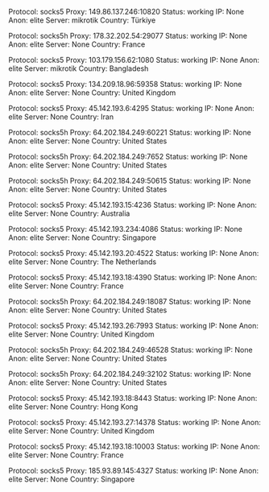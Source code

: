 Protocol: socks5
Proxy: 149.86.137.246:10820
Status: working
IP: None
Anon: elite
Server: mikrotik
Country: Türkiye

Protocol: socks5h
Proxy: 178.32.202.54:29077
Status: working
IP: None
Anon: elite
Server: None
Country: France

Protocol: socks5
Proxy: 103.179.156.62:1080
Status: working
IP: None
Anon: elite
Server: mikrotik
Country: Bangladesh

Protocol: socks5
Proxy: 134.209.18.96:59358
Status: working
IP: None
Anon: elite
Server: None
Country: United Kingdom

Protocol: socks5
Proxy: 45.142.193.6:4295
Status: working
IP: None
Anon: elite
Server: None
Country: Iran

Protocol: socks5h
Proxy: 64.202.184.249:60221
Status: working
IP: None
Anon: elite
Server: None
Country: United States

Protocol: socks5h
Proxy: 64.202.184.249:7652
Status: working
IP: None
Anon: elite
Server: None
Country: United States

Protocol: socks5h
Proxy: 64.202.184.249:50615
Status: working
IP: None
Anon: elite
Server: None
Country: United States

Protocol: socks5
Proxy: 45.142.193.15:4236
Status: working
IP: None
Anon: elite
Server: None
Country: Australia

Protocol: socks5
Proxy: 45.142.193.234:4086
Status: working
IP: None
Anon: elite
Server: None
Country: Singapore

Protocol: socks5
Proxy: 45.142.193.20:4522
Status: working
IP: None
Anon: elite
Server: None
Country: The Netherlands

Protocol: socks5
Proxy: 45.142.193.18:4390
Status: working
IP: None
Anon: elite
Server: None
Country: France

Protocol: socks5h
Proxy: 64.202.184.249:18087
Status: working
IP: None
Anon: elite
Server: None
Country: United States

Protocol: socks5
Proxy: 45.142.193.26:7993
Status: working
IP: None
Anon: elite
Server: None
Country: United Kingdom

Protocol: socks5h
Proxy: 64.202.184.249:46528
Status: working
IP: None
Anon: elite
Server: None
Country: United States

Protocol: socks5h
Proxy: 64.202.184.249:32102
Status: working
IP: None
Anon: elite
Server: None
Country: United States

Protocol: socks5
Proxy: 45.142.193.18:8443
Status: working
IP: None
Anon: elite
Server: None
Country: Hong Kong

Protocol: socks5
Proxy: 45.142.193.27:14378
Status: working
IP: None
Anon: elite
Server: None
Country: United Kingdom

Protocol: socks5
Proxy: 45.142.193.18:10003
Status: working
IP: None
Anon: elite
Server: None
Country: France

Protocol: socks5
Proxy: 185.93.89.145:4327
Status: working
IP: None
Anon: elite
Server: None
Country: Singapore

